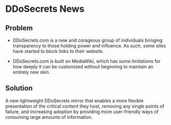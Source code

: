 # DDoSecrets News

## Problem

- DDoSecrets.com is a new and corageous group of individuals bringing transparency to those holding power and influence. As such, some sites have started to block links to their website. 

- DDoSecrets.com is built on MediaWiki, which has some limitations for how deeply it can be customized without beginning to maintain an entirely new skin.

## Solution

A new lightweight DDoSecrets mirror that enables a more flexible presentation of the critical content they host, removing any single points of failure, and increasing adoption by providing more user-friendly ways of consuming large amounts of information.


